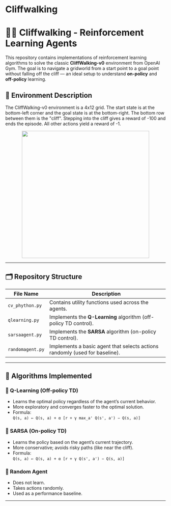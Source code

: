 # Cliffwalking
# 🧗‍♂️ Cliffwalking - Reinforcement Learning Agents

This repository contains implementations of reinforcement learning algorithms to solve the classic **CliffWalking-v0** environment from OpenAI Gym. The goal is to navigate a gridworld from a start point to a goal point without falling off the cliff — an ideal setup to understand **on-policy** and **off-policy** learning.

## 📌 Environment Description

The CliffWalking-v0 environment is a 4x12 grid. The start state is at the bottom-left corner and the goal state is at the bottom-right. The bottom row between them is the "cliff". Stepping into the cliff gives a reward of -100 and ends the episode. All other actions yield a reward of -1.

<p align="center">
  <img src="https://gymnasium.farama.org/_images/cliffwalking.gif" width="400">
</p>

---

## 🗂️ Repository Structure

| File Name         | Description                                                                 |
|-------------------|-----------------------------------------------------------------------------|
| `cv_phython.py`   | Contains utility functions used across the agents.                         |
| `qlearning.py`    | Implements the **Q-Learning** algorithm (off-policy TD control).           |
| `sarsaagent.py`   | Implements the **SARSA** algorithm (on-policy TD control).                 |
| `randomagent.py`  | Implements a basic agent that selects actions randomly (used for baseline).|

---

## 🚀 Algorithms Implemented

### 🔹 Q-Learning (Off-policy TD)
- Learns the optimal policy regardless of the agent’s current behavior.
- More exploratory and converges faster to the optimal solution.
- Formula:  
  `Q(s, a) ← Q(s, a) + α [r + γ max_a' Q(s', a') − Q(s, a)]`

### 🔹 SARSA (On-policy TD)
- Learns the policy based on the agent’s current trajectory.
- More conservative; avoids risky paths (like near the cliff).
- Formula:  
  `Q(s, a) ← Q(s, a) + α [r + γ Q(s', a') − Q(s, a)]`

### 🔹 Random Agent
- Does not learn.
- Takes actions randomly.
- Used as a performance baseline.

---
